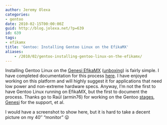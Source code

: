 ```yaml
---
author: Jeremy Olexa
categories:
- gentoo
date: 2010-02-15T00:00:00Z
guid: http://blog.jolexa.net/?p=639
id: 639
tags:
- efikamx
title: 'Gentoo: Installing Gentoo Linux on the EfikaMX'
aliases:
    - /2010/02/gentoo-installing-gentoo-linux-on-the-efikamx/
---
```


Installing Gentoo Linux on the [Genesi EfikaMX][1] ([unboxing][2]) is fairly simple. I have completed documentation for this process [here][3]. I have enjoyed working on this platform and will highly suggest it for applications that need low power and non-extreme hardware specs. Anyway, I&#8217;m not the first to have Gentoo Linux running on EfikaMX, but the first to document the process. Thanks go to Raúl (armin76) for working on the Gentoo [stages][4], [Genesi][5] for the support, et al.

I would have a screenshot to show here, but it is hard to take a decent picture on my 40&#8243; &#8220;monitor&#8221; 😛

 [1]: http://www.genesi-usa.com/products/efika
 [2]: http://blog.jolexa.net/2009/12/03/gentoo-genesi-efika-mx-unboxing-and-first-impressions/
 [3]: http://dev.gentoo.org/~darkside/arm/efikamx/install/install.xml
 [4]: http://armin762.wordpress.com/2010/01/24/armv4larmv4tlarmv5telarmv6jarmv7a-january-2010-released/
 [5]: http://www.genesi-usa.com/